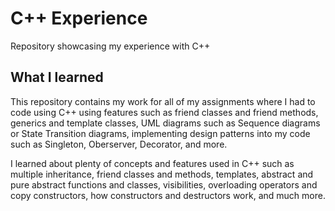 # C++ Experience
Repository showcasing my experience with C++

## What I learned
This repository contains my work for all of my assignments where I had to code using C++ using features such as friend classes and friend methods, generics and template classes, UML diagrams such as Sequence diagrams or State Transition diagrams, implementing design patterns into my code such as Singleton, Oberserver, Decorator, and more.

I learned about plenty of concepts and features used in C++ such as multiple inheritance, friend classes and methods, templates, abstract and pure abstract functions and classes, visibilities, overloading operators and copy constructors, how constructors and destructors work, and much more.





